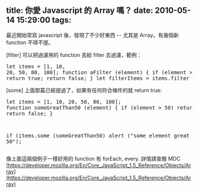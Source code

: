 title: 你愛 Javascript 的 Array 嗎？
date: 2010-05-14 15:29:00
tags: 
---

最近開始常寫 javascript 後，發現了不少好東西 -- 尤其是 Array。有幾個新 function 不得不提。<p>[filter]
可以把過濾用的 function 丟給 filter 去過濾，範例：<p><pre class="brush: js">let items = [1, 10, 20, 50, 80, 100];
function aFilter (element) {
  if (element &gt;= 50)
    return true;
  return false;
}
let filterItems = items.filter (aFilter);
</pre>
[some]
上面那篇已經提過了，如果有任何符合條件的就 return true:<p><pre class="brush: js">let items = [1, 10, 20, 50, 80, 100];
function someGreatThan50 (element) {
  if (element &gt; 50)
    return true;
  return false;
}

if (items.some (someGreatThan50)
  alert (&quot;some element great than 50&quot;);
</pre>像上面這兩個例子一樣好用的 function 有 forEach, every. 詳情請查閱 MDC
[https://developer.mozilla.org/En/Core_JavaScript_1.5_Reference/Objects/Array](https://developer.mozilla.org/En/Core_JavaScript_1.5_Reference/Objects/Array)